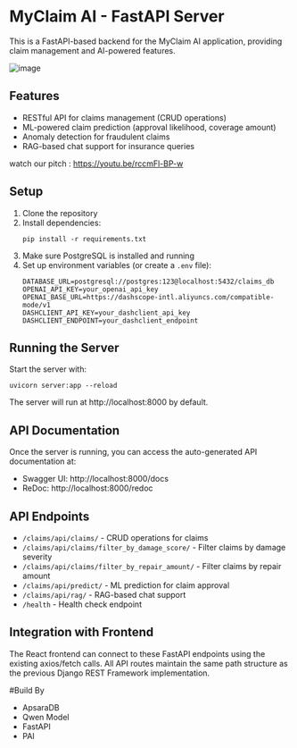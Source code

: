 # MyClaim AI - FastAPI Server

This is a FastAPI-based backend for the MyClaim AI application, providing claim management and AI-powered features.

![image](https://github.com/user-attachments/assets/88603d24-8251-4339-9cad-e47bac284dae)


## Features

- RESTful API for claims management (CRUD operations)
- ML-powered claim prediction (approval likelihood, coverage amount)
- Anomaly detection for fraudulent claims
- RAG-based chat support for insurance queries

watch our pitch : https://youtu.be/rccmFl-BP-w

## Setup

1. Clone the repository
2. Install dependencies:
   ```
   pip install -r requirements.txt
   ```
3. Make sure PostgreSQL is installed and running
4. Set up environment variables (or create a `.env` file):
   ```
   DATABASE_URL=postgresql://postgres:123@localhost:5432/claims_db
   OPENAI_API_KEY=your_openai_api_key
   OPENAI_BASE_URL=https://dashscope-intl.aliyuncs.com/compatible-mode/v1
   DASHCLIENT_API_KEY=your_dashclient_api_key
   DASHCLIENT_ENDPOINT=your_dashclient_endpoint
   ```

## Running the Server

Start the server with:
```
uvicorn server:app --reload
```

The server will run at http://localhost:8000 by default.

## API Documentation

Once the server is running, you can access the auto-generated API documentation at:
- Swagger UI: http://localhost:8000/docs
- ReDoc: http://localhost:8000/redoc

## API Endpoints

- `/claims/api/claims/` - CRUD operations for claims
- `/claims/api/claims/filter_by_damage_score/` - Filter claims by damage severity
- `/claims/api/claims/filter_by_repair_amount/` - Filter claims by repair amount
- `/claims/api/predict/` - ML prediction for claim approval
- `/claims/api/rag/` - RAG-based chat support
- `/health` - Health check endpoint

## Integration with Frontend

The React frontend can connect to these FastAPI endpoints using the existing axios/fetch calls. All API routes maintain the same path structure as the previous Django REST Framework implementation.

#Build By 
- ApsaraDB
- Qwen Model
- FastAPI
- PAI

